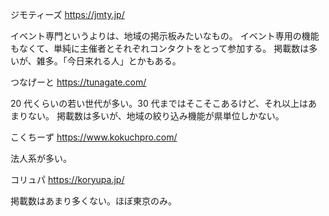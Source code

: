 ジモティーズ
https://jmty.jp/

イベント専門というよりは、地域の掲示板みたいなもの。
イベント専用の機能もなくて、単純に主催者とそれぞれコンタクトをとって参加する。
掲載数は多いが、雑多。「今日来れる人」とかもある。

つなげーと
https://tunagate.com/

20 代くらいの若い世代が多い。30 代まではそこそこあるけど、それ以上はあまりない。
掲載数は多いが、地域の絞り込み機能が県単位しかない。

こくちーず
https://www.kokuchpro.com/

法人系が多い。

コリュパ
https://koryupa.jp/

掲載数はあまり多くない。ほぼ東京のみ。

